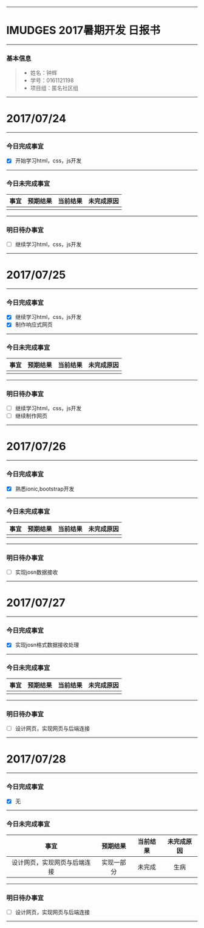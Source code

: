 -------

# IMUDGES 2017暑期开发 日报书

-------


### 基本信息
> * 姓名：钟辉
> * 学号：0161121198
> * 项目组：匿名社区组

-------


# 2017/07/24

-------

### 今日完成事宜
- [x]  开始学习html，css，js开发

-----
### 今日未完成事宜


| 事宜     |预期结果| 当前结果  | 未完成原因   | 
| :--------:  | :-----:  | :-----:  | :----:  |
|    |   |   |    |


------
### 明日待办事宜
- [ ] 继续学习html，css，js开发
-------


# 2017/07/25

-------

### 今日完成事宜
- [x]  继续学习html，css，js开发
- [x]  制作响应式网页

-----
### 今日未完成事宜


| 事宜     |预期结果| 当前结果  | 未完成原因   | 
| :--------:  | :-----:  | :-----:  | :----:  |
|    |   |   |    |


------
### 明日待办事宜
- [ ] 继续学习html，css，js开发
- [ ] 继续制作网页
-------

# 2017/07/26

-------

### 今日完成事宜
- [x]  熟悉ionic,bootstrap开发

-----
### 今日未完成事宜


| 事宜     |预期结果| 当前结果  | 未完成原因   | 
| :--------:  | :-----:  | :-----:  | :----:  |
|    |   |   |    |


------
### 明日待办事宜
- [ ] 实现josn数据接收
-------
# 2017/07/27

-------

### 今日完成事宜
- [x]  实现josn格式数据接收处理

-----
### 今日未完成事宜


| 事宜     |预期结果| 当前结果  | 未完成原因   | 
| :--------:  | :-----:  | :-----:  | :----:  |
|    |   |   |    |


------
### 明日待办事宜
- [ ] 设计网页，实现网页与后端连接
-------

# 2017/07/28

-------

### 今日完成事宜
- [x]  无

-----
### 今日未完成事宜


| 事宜     |预期结果| 当前结果  | 未完成原因   | 
| :--------:  | :-----:  | :-----:  | :----:  |
|   设计网页，实现网页与后端连接 |  实现一部分 | 未完成  |生病    |


------
### 明日待办事宜
- [ ] 设计网页，实现网页与后端连接
-------

